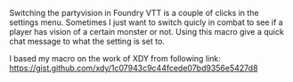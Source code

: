 Switching the partyvision in Foundry VTT is a couple of clicks in the settings menu.
Sometimes I just want to switch quicly in combat to see if a player has vision of a certain monster or not. 
Using this macro give a quick chat message to what the setting is set to.

I based my macro on the work of XDY from following link:
https://gist.github.com/xdy/1c07943c9c44fcede07bd9356e5427d8
